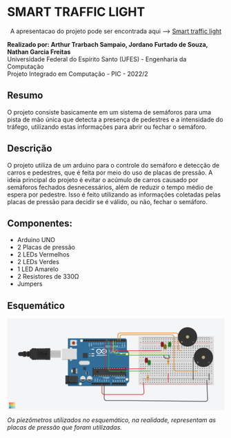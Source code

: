 # SMART TRAFFIC LIGHT
<div align="center">
<p>A apresentacao do projeto pode ser encontrada aqui --> <a href="https://youtu.be/3SpieXDKzFk">Smart traffic light</a></p>
</div>
<div>
<p><b>Realizado por: Arthur Trarbach Sampaio, Jordano Furtado de Souza, Nathan Garcia Freitas</b>
<br>Universidade Federal do Espírito Santo (UFES) - Engenharia da Computação
<br>Projeto Integrado em Computação - PIC - 2022/2</p>
</div>

## Resumo

O projeto consiste basicamente em um sistema de semáforos para uma pista de mão única que detecta a presença de pedestres e a intensidade do tráfego, utilizando estas informações para abrir ou fechar o semáforo.

## Descrição 

<div>
<p text-align: justify>O projeto utiliza de um arduino para o controle do semáforo e detecção de carros e pedestres, que é feita por meio do uso de placas de pressão. A ideia principal do projeto é evitar o acúmulo de carros causado por semáforos fechados desnecessários, além de reduzir o tempo médio de espera por pedestre. Isso é feito utilizando as informações coletadas pelas placas de pressão para decidir se é válido, ou não, fechar o semáforo.</p>
</div>

## Componentes:
- Arduino UNO
- 2 Placas de pressão
- 2 LEDs Vermelhos
- 2 LEDs Verdes
- 1 LED Amarelo
- 2 Resistores de 330Ω
- Jumpers


## Esquemático
<div>
<img align="center" src="./assets/Schematic.png"/>
</div>
<p><i>Os piezômetros utilizados no esquemático, na realidade, representam as placas de pressão que foram utilizadas.</i></p>